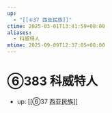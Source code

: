 ```yaml
---
up:
  - "[[⑥37 西亚民族]]"
ctime: 2025-03-01T13:41:59+08:00
aliases:
  - 科威特人
mtime: 2025-09-09T12:37:05+08:00
---
```


# ⑥383 科威特人

- up: [[⑥37 西亚民族]]
